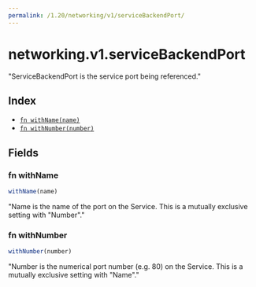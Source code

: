 ```yaml
---
permalink: /1.20/networking/v1/serviceBackendPort/
---
```


# networking.v1.serviceBackendPort

"ServiceBackendPort is the service port being referenced."

## Index

* [`fn withName(name)`](#fn-withname)
* [`fn withNumber(number)`](#fn-withnumber)

## Fields

### fn withName

```ts
withName(name)
```

"Name is the name of the port on the Service. This is a mutually exclusive setting with \"Number\"."

### fn withNumber

```ts
withNumber(number)
```

"Number is the numerical port number (e.g. 80) on the Service. This is a mutually exclusive setting with \"Name\"."